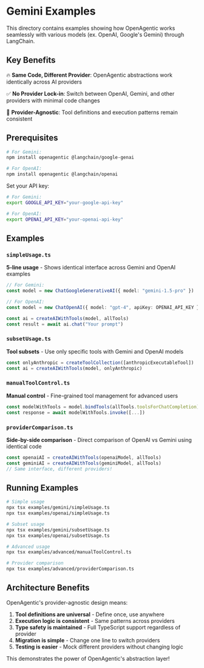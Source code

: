 # Gemini Examples

This directory contains examples showing how OpenAgentic works seamlessly with various models (ex. OpenAI, Google's Gemini) through LangChain.

## Key Benefits

🔥 **Same Code, Different Provider**: OpenAgentic abstractions work identically across AI providers

✅ **No Provider Lock-in**: Switch between OpenAI, Gemini, and other providers with minimal code changes

🚀 **Provider-Agnostic**: Tool definitions and execution patterns remain consistent

## Prerequisites

```bash
# For Gemini:
npm install openagentic @langchain/google-genai

# For OpenAI:
npm install openagentic @langchain/openai
```

Set your API key:
```bash
# For Gemini:
export GOOGLE_API_KEY="your-google-api-key"

# For OpenAI:
export OPENAI_API_KEY="your-openai-api-key"
```

## Examples

### `simpleUsage.ts`
**5-line usage** - Shows identical interface across Gemini and OpenAI examples
```typescript
// For Gemini:
const model = new ChatGoogleGenerativeAI({ model: "gemini-1.5-pro" })

// For OpenAI:
const model = new ChatOpenAI({ model: "gpt-4", apiKey: OPENAI_API_KEY })

const ai = createAIWithTools(model, allTools)
const result = await ai.chat("Your prompt")
```

### `subsetUsage.ts`
**Tool subsets** - Use only specific tools with Gemini and OpenAI models
```typescript
const onlyAnthropic = createToolCollection([anthropicExecutableTool])
const ai = createAIWithTools(model, onlyAnthropic)
```

### `manualToolControl.ts`
**Manual control** - Fine-grained tool management for advanced users
```typescript
const modelWithTools = model.bindTools(allTools.toolsForChatCompletion)
const response = await modelWithTools.invoke([...])
```

### `providerComparison.ts`
**Side-by-side comparison** - Direct comparison of OpenAI vs Gemini using identical code
```typescript
const openaiAI = createAIWithTools(openaiModel, allTools)
const geminiAI = createAIWithTools(geminiModel, allTools)
// Same interface, different providers!
```

## Running Examples

```bash
# Simple usage
npx tsx examples/gemini/simpleUsage.ts
npx tsx examples/openai/simpleUsage.ts

# Subset usage
npx tsx examples/gemini/subsetUsage.ts
npx tsx examples/openai/subsetUsage.ts

# Advanced usage
npx tsx examples/advanced/manualToolControl.ts

# Provider comparison
npx tsx examples/advanced/providerComparison.ts
```

## Architecture Benefits

OpenAgentic's provider-agnostic design means:

1. **Tool definitions are universal** - Define once, use anywhere
2. **Execution logic is consistent** - Same patterns across providers
3. **Type safety is maintained** - Full TypeScript support regardless of provider
4. **Migration is simple** - Change one line to switch providers
5. **Testing is easier** - Mock different providers without changing logic

This demonstrates the power of OpenAgentic's abstraction layer!
